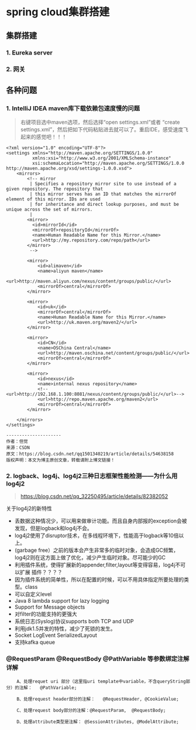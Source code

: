 # spring cloud集群搭建


## 集群搭建
### 1. Eureka server

### 2. 网关

## 各种问题
### 1. IntelliJ IDEA maven库下载依赖包速度慢的问题

> 右键项目选中maven选项，然后选择“open settings.xml”或者 “create settings.xml”，然后把如下代码粘贴进去就可以了。重启IDE，感受速度飞起来的感觉吧！！！
```
<?xml version="1.0" encoding="UTF-8"?>
<settings xmlns="http://maven.apache.org/SETTINGS/1.0.0"
          xmlns:xsi="http://www.w3.org/2001/XMLSchema-instance"
          xsi:schemaLocation="http://maven.apache.org/SETTINGS/1.0.0 http://maven.apache.org/xsd/settings-1.0.0.xsd">
    <mirrors>
        <!-- mirror
         | Specifies a repository mirror site to use instead of a given repository. The repository that
         | this mirror serves has an ID that matches the mirrorOf element of this mirror. IDs are used
         | for inheritance and direct lookup purposes, and must be unique across the set of mirrors.
         |
        <mirror>
          <id>mirrorId</id>
          <mirrorOf>repositoryId</mirrorOf>
          <name>Human Readable Name for this Mirror.</name>
          <url>http://my.repository.com/repo/path</url>
        </mirror>
         -->

        <mirror>
            <id>alimaven</id>
            <name>aliyun maven</name>
            <url>http://maven.aliyun.com/nexus/content/groups/public/</url>
            <mirrorOf>central</mirrorOf>
        </mirror>

        <mirror>
            <id>uk</id>
            <mirrorOf>central</mirrorOf>
            <name>Human Readable Name for this Mirror.</name>
            <url>http://uk.maven.org/maven2/</url>
        </mirror>

        <mirror>
            <id>CN</id>
            <name>OSChina Central</name>
            <url>http://maven.oschina.net/content/groups/public/</url>
            <mirrorOf>central</mirrorOf>
        </mirror>

        <mirror>
            <id>nexus</id>
            <name>internal nexus repository</name>
            <!-- <url>http://192.168.1.100:8081/nexus/content/groups/public/</url>-->
            <url>http://repo.maven.apache.org/maven2</url>
            <mirrorOf>central</mirrorOf>
        </mirror>

    </mirrors>
</settings>

--------------------- 
作者：但觉 
来源：CSDN 
原文：https://blog.csdn.net/qq1501340219/article/details/54638158 
版权声明：本文为博主原创文章，转载请附上博文链接！
```
### 2. logback、log4j、log4j2三种日志框架性能检测——为什么用log4j2
><https://blog.csdn.net/qq_32250495/article/details/82382052>

关于log4j2的新特性

+ 丢数据这种情况少，可以用来做审计功能。而且自身内部报的exception会被发现，但是logback和log4j不会。
+ log4j2使用了disruptor技术，在多线程环境下，性能高于logback等10倍以上。
+ (garbage free）之前的版本会产生非常多的临时对象，会造成GC频繁，log4j2则在这方面上做了优化，减少产生临时对象。尽可能少的GC
+ 利用插件系统，使得扩展新的appender,filter,layout等变得容易，log4j不可以扩展 插件？？？？
+ 因为插件系统的简单性，所以在配置的时候，可以不用具体指定所要处理的类型。class
+ 可以自定义level
+ Java 8 lambda support for lazy logging
+ Support for Message objects
+ 对filter的功能支持的更强大
+ 系统日志(Syslog)协议supports both TCP and UDP
+ 利用jdk1.5并发的特性，减少了死锁的发生。
+ Socket LogEvent SerializedLayout
+ 支持kafka queue

### @RequestParam @RequestBody @PathVariable 等参数绑定注解详解
```
    A、处理requet uri 部分（这里指uri template中variable，不含queryString部分）的注解：   @PathVariable;

    B、处理request header部分的注解：   @RequestHeader, @CookieValue;

    C、处理request body部分的注解：@RequestParam,  @RequestBody;

    D、处理attribute类型是注解： @SessionAttributes, @ModelAttribute;
```
